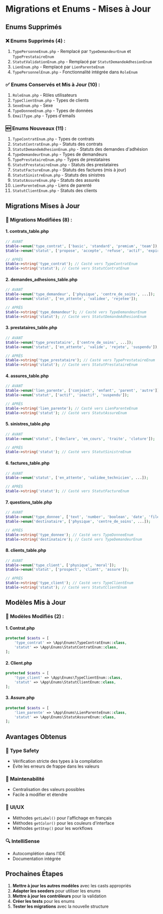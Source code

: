 # Migrations et Enums - Mises à Jour

## Enums Supprimés

### ❌ **Enums Supprimés (4) :**
1. `TypePersonneEnum.php` - Remplacé par `TypeDemandeurEnum` et `TypePrestataireEnum`
2. `StatutValidationEnum.php` - Remplacé par `StatutDemandeAdhesionEnum`
3. `LienEnum.php` - Remplacé par `LienParenteEnum`
4. `TypePersonnelEnum.php` - Fonctionnalité intégrée dans `RoleEnum`

### ✅ **Enums Conservés et Mis à Jour (10) :**
1. `RoleEnum.php` - Rôles utilisateurs
2. `TypeClientEnum.php` - Types de clients
3. `SexeEnum.php` - Sexe
4. `TypeDonneeEnum.php` - Types de données
5. `EmailType.php` - Types d'emails

### 🆕 **Enums Nouveaux (11) :**
1. `TypeContratEnum.php` - Types de contrats
2. `StatutContratEnum.php` - Statuts des contrats
3. `StatutDemandeAdhesionEnum.php` - Statuts des demandes d'adhésion
4. `TypeDemandeurEnum.php` - Types de demandeurs
5. `TypePrestataireEnum.php` - Types de prestataires
6. `StatutPrestataireEnum.php` - Statuts des prestataires
7. `StatutFactureEnum.php` - Statuts des factures (mis à jour)
8. `StatutSinistreEnum.php` - Statuts des sinistres
9. `StatutAssureEnum.php` - Statuts des assurés
10. `LienParenteEnum.php` - Liens de parenté
11. `StatutClientEnum.php` - Statuts des clients

## Migrations Mises à Jour

### 📝 **Migrations Modifiées (8) :**

#### 1. **contrats_table.php**
```php
// AVANT
$table->enum('type_contrat', ['basic', 'standard', 'premium', 'team']);
$table->enum('statut', ['propose', 'accepte', 'refuse', 'actif', 'expire', 'resilie']);

// APRÈS
$table->string('type_contrat'); // Casté vers TypeContratEnum
$table->string('statut'); // Casté vers StatutContratEnum
```

#### 2. **demandes_adhesions_table.php**
```php
// AVANT
$table->enum('type_demandeur', ['physique', 'centre_de_soins', ...]);
$table->enum('statut', ['en_attente', 'validee', 'rejetee']);

// APRÈS
$table->string('type_demandeur'); // Casté vers TypeDemandeurEnum
$table->string('statut'); // Casté vers StatutDemandeAdhesionEnum
```

#### 3. **prestataires_table.php**
```php
// AVANT
$table->enum('type_prestataire', ['centre_de_soins', ...]);
$table->enum('statut', ['en_attente', 'valide', 'rejete', 'suspendu']);

// APRÈS
$table->string('type_prestataire'); // Casté vers TypePrestataireEnum
$table->string('statut'); // Casté vers StatutPrestataireEnum
```

#### 4. **assures_table.php**
```php
// AVANT
$table->enum('lien_parente', ['conjoint', 'enfant', 'parent', 'autre']);
$table->enum('statut', ['actif', 'inactif', 'suspendu']);

// APRÈS
$table->string('lien_parente'); // Casté vers LienParenteEnum
$table->string('statut'); // Casté vers StatutAssureEnum
```

#### 5. **sinistres_table.php**
```php
// AVANT
$table->enum('statut', ['declare', 'en_cours', 'traite', 'cloture']);

// APRÈS
$table->string('statut'); // Casté vers StatutSinistreEnum
```

#### 6. **factures_table.php**
```php
// AVANT
$table->enum('statut', ['en_attente', 'validee_technicien', ...]);

// APRÈS
$table->string('statut'); // Casté vers StatutFactureEnum
```

#### 7. **questions_table.php**
```php
// AVANT
$table->enum('type_donnee', ['text', 'number', 'boolean', 'date', 'file', 'select']);
$table->enum('destinataire', ['physique', 'centre_de_soins', ...]);

// APRÈS
$table->string('type_donnee'); // Casté vers TypeDonneeEnum
$table->string('destinataire'); // Casté vers TypeDemandeurEnum
```

#### 8. **clients_table.php**
```php
// AVANT
$table->enum('type_client', ['physique', 'moral']);
$table->enum('statut', ['prospect', 'client', 'assure']);

// APRÈS
$table->string('type_client'); // Casté vers TypeClientEnum
$table->string('statut'); // Casté vers StatutClientEnum
```

## Modèles Mis à Jour

### 🔧 **Modèles Modifiés (2) :**

#### 1. **Contrat.php**
```php
protected $casts = [
    'type_contrat' => \App\Enums\TypeContratEnum::class,
    'statut' => \App\Enums\StatutContratEnum::class,
];
```

#### 2. **Client.php**
```php
protected $casts = [
    'type_client' => \App\Enums\TypeClientEnum::class,
    'statut' => \App\Enums\StatutClientEnum::class,
];
```

#### 3. **Assure.php**
```php
protected $casts = [
    'lien_parente' => \App\Enums\LienParenteEnum::class,
    'statut' => \App\Enums\StatutAssureEnum::class,
];
```

## Avantages Obtenus

### 🎯 **Type Safety**
- Vérification stricte des types à la compilation
- Évite les erreurs de frappe dans les valeurs

### 🧹 **Maintenabilité**
- Centralisation des valeurs possibles
- Facile à modifier et étendre

### 🎨 **UI/UX**
- Méthodes `getLabel()` pour l'affichage en français
- Méthodes `getColor()` pour les couleurs d'interface
- Méthodes `getStep()` pour les workflows

### 🔍 **IntelliSense**
- Autocomplétion dans l'IDE
- Documentation intégrée

## Prochaines Étapes

1. **Mettre à jour les autres modèles** avec les casts appropriés
2. **Adapter les seeders** pour utiliser les enums
3. **Mettre à jour les contrôleurs** pour la validation
4. **Créer les tests** pour les enums
5. **Tester les migrations** avec la nouvelle structure 
